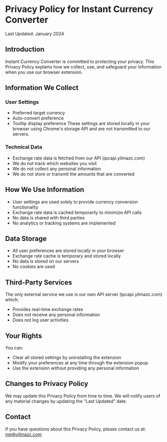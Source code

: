 # Privacy Policy for Instant Currency Converter

Last Updated: January 2024

## Introduction
Instant Currency Converter is committed to protecting your privacy. This Privacy Policy explains how we collect, use, and safeguard your information when you use our browser extension.

## Information We Collect

### User Settings
- Preferred target currency
- Auto-convert preference
- Tooltip display preference
These settings are stored locally in your browser using Chrome's storage API and are not transmitted to our servers.

### Technical Data
- Exchange rate data is fetched from our API (ipcapi.yilmazc.com)
- We do not track which websites you visit
- We do not collect any personal information
- We do not store or transmit the amounts that are converted

## How We Use Information
- User settings are used solely to provide currency conversion functionality
- Exchange rate data is cached temporarily to minimize API calls
- No data is shared with third parties
- No analytics or tracking systems are implemented

## Data Storage
- All user preferences are stored locally in your browser
- Exchange rate cache is temporary and stored locally
- No data is stored on our servers
- No cookies are used

## Third-Party Services
The only external service we use is our own API server (ipcapi.yilmazc.com) which:
- Provides real-time exchange rates
- Does not receive any personal information
- Does not log user activities

## Your Rights
You can:
- Clear all stored settings by uninstalling the extension
- Modify your preferences at any time through the extension popup
- Use the extension without providing any personal information

## Changes to Privacy Policy
We may update this Privacy Policy from time to time. We will notify users of any material changes by updating the "Last Updated" date.

## Contact
If you have questions about this Privacy Policy, please contact us at:
me@yilmazc.com